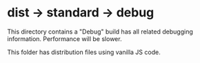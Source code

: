 # dist -> standard -> debug

This directory contains a "Debug" build has all related debugging information.  Performance will be slower.

This folder has distribution files using vanilla JS code.

